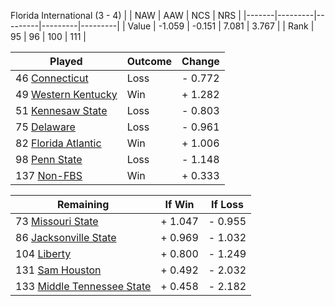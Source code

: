 Florida International (3 - 4)
|       |   NAW   |   AAW   |   NCS   |   NRS   |
|-------|---------|---------|---------|---------|
| Value |  -1.059 |  -0.151 |   7.081 |   3.767 |
| Rank  |      95 |      96 |     100 |     111 |

| Played                    | Outcome    |  Change  |
|---------------------------|------------|----------|
|  46 [Connecticut           ](Connecticut.md)| Loss       | -  0.772 |
|  49 [Western Kentucky      ](WesternKentucky.md)| Win        | +  1.282 |
|  51 [Kennesaw State        ](KennesawState.md)| Loss       | -  0.803 |
|  75 [Delaware              ](Delaware.md)| Loss       | -  0.961 |
|  82 [Florida Atlantic      ](FloridaAtlantic.md)| Win        | +  1.006 |
|  98 [Penn State            ](PennState.md)| Loss       | -  1.148 |
| 137 [Non-FBS               ](NonFBS.md)| Win        | +  0.333 |

| Remaining                 |  If Win  |  If Loss |
|---------------------------|----------|----------|
|  73 [Missouri State        ](MissouriState.md)| +  1.047 | -  0.955 |
|  86 [Jacksonville State    ](JacksonvilleState.md)| +  0.969 | -  1.032 |
| 104 [Liberty               ](Liberty.md)| +  0.800 | -  1.249 |
| 131 [Sam Houston           ](SamHouston.md)| +  0.492 | -  2.032 |
| 133 [Middle Tennessee State](MiddleTennesseeState.md)| +  0.458 | -  2.182 |

